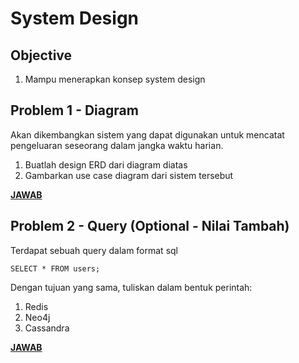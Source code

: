 # System Design
## Objective
1. Mampu menerapkan konsep system design

## Problem 1 - Diagram
Akan dikembangkan sistem yang dapat digunakan untuk mencatat pengeluaran seseorang dalam jangka waktu harian.
1. Buatlah design ERD dari diagram diatas
2. Gambarkan use case diagram dari sistem tersebut

**[JAWAB](./problem1.md)**

## Problem 2  - Query (Optional - Nilai Tambah)
Terdapat sebuah query dalam format sql
```
SELECT * FROM users;
```
Dengan tujuan yang sama, tuliskan dalam bentuk perintah:
1. Redis
2. Neo4j
3. Cassandra

**[JAWAB](./problem2.md)**